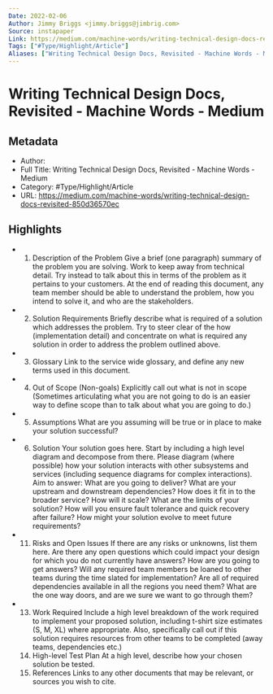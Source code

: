 ```yaml
---
Date: 2022-02-06
Author: Jimmy Briggs <jimmy.briggs@jimbrig.com>
Source: instapaper
Link: https://medium.com/machine-words/writing-technical-design-docs-revisited-850d36570ec
Tags: ["#Type/Highlight/Article"]
Aliases: ["Writing Technical Design Docs, Revisited - Machine Words - Medium", "Writing Technical Design Docs, Revisited - Machine Words - Medium"]
---
```

# Writing Technical Design Docs, Revisited - Machine Words - Medium

## Metadata
- Author: 
- Full Title: Writing Technical Design Docs, Revisited - Machine Words - Medium
- Category: #Type/Highlight/Article
- URL: https://medium.com/machine-words/writing-technical-design-docs-revisited-850d36570ec

## Highlights
- 1. Description of the Problem
  Give a brief (one paragraph) summary of the problem you are solving. Work to keep away from technical detail. Try instead to talk about this in terms of the problem as it pertains to your customers. At the end of reading this document, any team member should be able to understand the problem, how you intend to solve it, and who are the stakeholders.
- 2. Solution Requirements
  Briefly describe what is required of a solution which addresses the problem. Try to steer clear of the how (implementation detail) and concentrate on what is required any solution in order to address the problem outlined above.
- 3. Glossary
  Link to the service wide glossary, and define any new terms used in this document.
- 4. Out of Scope (Non-goals)
  Explicitly call out what is not in scope (Sometimes articulating what you are not going to do is an easier way to define scope than to talk about what you are going to do.)
- 5. Assumptions
  What are you assuming will be true or in place to make your solution successful?
- 6. Solution
  Your solution goes here.
  Start by including a high level diagram and decompose from there. Please diagram (where possible) how your solution interacts with other subsystems and services (including sequence diagrams for complex interactions).
  Aim to answer:
  What are you going to deliver?
  What are your upstream and downstream dependencies?
  How does it fit in to the broader service?
  How will it scale?
  What are the limits of your solution?
  How will you ensure fault tolerance and quick recovery after failure?
  How might your solution evolve to meet future requirements?
- 11. Risks and Open Issues
  If there are any risks or unknowns, list them here. Are there any open questions which could impact your design for which you do not currently have answers? How are you going to get answers? Will any required team members be loaned to other teams during the time slated for implementation? Are all of required dependencies available in all the regions you need them? What are the one way doors, and are we sure we want to go through them?
- 13. Work Required
  Include a high level breakdown of the work required to implement your proposed solution, including t-shirt size estimates (S, M, XL) where appropriate. Also, specifically call out if this solution requires resources from other teams to be completed (away teams, dependencies etc.)
  14. High-level Test Plan
  At a high level, describe how your chosen solution be tested.
  15. References
  Links to any other documents that may be relevant, or sources you wish to cite.
